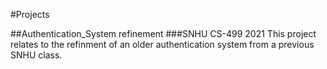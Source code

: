 #Projects

##Authentication_System refinement
###SNHU CS-499 2021
This project relates to the refinment of an older authentication system from a previous SNHU class.

